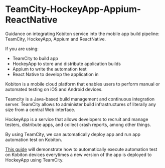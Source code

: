 # TeamCity-HockeyApp-Appium-ReactNative
Guidance on integrating Kobiton service into the mobile app build pipeline: TeamCity, HockeyApp, Appium and ReactNative.

If you are using:
+ TeamCity to build app
+ HockeyApp to store and distribute application builds
+ Appium to write the automation test
+ React Native to develop the application in

Kobiton is a mobile cloud platform that enables users to perform manual or automated testing on iOS and Android devices. 

Teamcity is a Java-based build management and continuous integration server. TeamCity allows to administer build infrastructures of literally any size from a central Web interface. 

HockeyApp is a service that allows developers to recruit and manage testers, distribute apps, and collect crash reports, among other things.

By using TeamCity, we can automatically deploy app and run app automation test on Kobiton. 

[This guide](integrate-kobiton-teamcity.md) will demonstrate how to automatically execute automation test on Kobiton devices everytimes a new version of the app is deployed to HockeyApp using TeamCity.